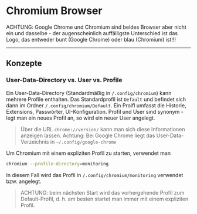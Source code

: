 # Chromium Browser

ACHTUNG: Google Chrome und Chromium sind beides Browser aber nicht ein und dasselbe - der augenscheinlich auffälligste Unterschied ist das Logo, das entweder bunt (Google Chrome) oder blau (Chromium) ist!!!

---

## Konzepte

### User-Data-Directory vs. User vs. Profile

Ein User-Data-Directory (Standardmäßig in `/.config/chromium`) kann mehrere Profile enthalten. Das Standardprofil ist `Default` und befindet sich dann im Ordner `/.config/chromium/Default`. Ein Proifl umfasst die Historie, Extensions, Passwörter, UI-Konfiguration. Profil und User sind synonym - legt man ein neues Profil an, so wird ein neuer User angelegt.

> Über die URL `chrome://version/` kann man sich diese Informationen anzeigen lassen. Achtung: Bei Google Chrome liegt das User-Data-Verzeichnis in `~/.config/google-chrome`

Um Chromium mit einem expliziten Profil zu starten, verwendet man

```bash
chromium --profile-directory=monitoring
```

In diesem Fall wird das Profil in `/.config/chromium/monitoring` verwendet bzw. angelegt.

> ACHTUNG: beim nächsten Start wird das vorhergehende Profil zum Default-Profil, d. h. am besten startet man immer mit einem expliziten Profil.

